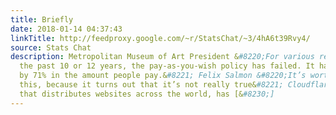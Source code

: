 ```yaml
---
title: Briefly
date: 2018-01-14 04:37:43
linkTitle: http://feedproxy.google.com/~r/StatsChat/~3/4hA6t39Rvy4/
source: Stats Chat
description: Metropolitan Museum of Art President &#8220;For various reasons, over
  the past 10 or 12 years, the pay-as-you-wish policy has failed. It has declined
  by 71% in the amount people pay.&#8221; Felix Salmon &#8220;It’s worth fact-checking
  this, because it turns out that it’s not really true&#8221; Cloudflare, a company
  that distributes websites across the world, has [&#8230;]
---
```

